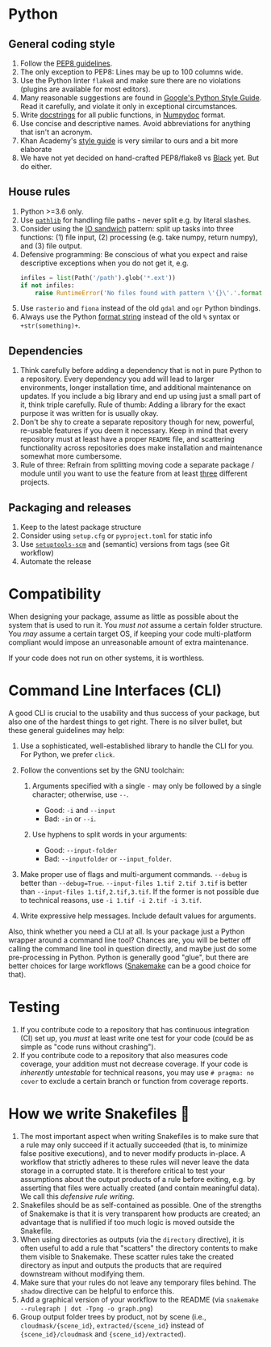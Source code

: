 # Python

## General coding style

1. Follow the [PEP8 guidelines](https://www.python.org/dev/peps/pep-0008/).
1. The only exception to PEP8: Lines may be up to 100 columns wide.
1. Use the Python linter `flake8` and make sure there are no violations (plugins are available for most editors).
1. Many reasonable suggestions are found in [Google's Python Style Guide](https://google.github.io/styleguide/pyguide.html). Read it carefully, and violate it only in exceptional circumstances.
1. Write [docstrings](https://sphinxcontrib-napoleon.readthedocs.io) for all public functions, in
   [Numpydoc](https://github.com/numpy/numpy/blob/master/doc/HOWTO_DOCUMENT.rst.txt) format.
1. Use concise and descriptive names. Avoid abbreviations for anything that isn't an acronym.
1. Khan Academy's [style guide](https://github.com/Khan/style-guides/blob/master/style/python.md) is very similar to ours and a bit more elaborate
1. We have not yet decided on hand-crafted PEP8/flake8 vs [Black](https://github.com/psf/black) yet. But do either.

## House rules

1. Python >=3.6 only.
1. Use [`pathlib`](https://docs.python.org/library/pathlib.html) for handling file paths - never split e.g. by literal slashes.
1. Consider using the [IO sandwich](http://www.perrygeo.com/processing-vector-features-in-python.html) pattern:
   split up tasks into three functions: (1) file input, (2) processing
   (e.g. take numpy, return numpy), and (3) file output.
1. Defensive programming: Be conscious of what you expect and raise descriptive exceptions when you do not get it, e.g.
   ```python
   infiles = list(Path('/path').glob('*.ext'))
   if not infiles:
       raise RuntimeError('No files found with pattern \'{}\'.'.format(pattern))
   ```
1. Use `rasterio` and `fiona` instead of the old `gdal` and `ogr` Python bindings.
1. Always use the Python [format string](https://docs.python.org/3/library/string.html#format-string-syntax) instead of the old `%` syntax or `+str(something)+`.

## Dependencies

1. Think carefully before adding a dependency that is not in pure Python to a repository. Every dependency you add will lead to larger environments, longer installation time, and additional maintenance on updates. If you include a big library and end up using just a small part of it, think triple carefully. Rule of thumb: Adding a library for the exact purpose it was written for is usually okay.
1. Don't be shy to create a separate repository though for new, powerful, re-usable features if you deem it necessary. Keep in mind that every repository must at least have a proper `README` file, and scattering functionality across repositories does make installation and maintenance somewhat more cumbersome.
1. Rule of three: Refrain from splitting moving code a separate package / module until you want to use the feature from at least [three](<https://en.wikipedia.org/wiki/Rule_of_three_(computer_programming)>) different projects.

## Packaging and releases

1. Keep to the latest package structure
1. Consider using `setup.cfg` or `pyproject.toml` for static info
1. Use [`setuptools-scm`](https://github.com/pypa/setuptools_scm/) and (semantic) versions from tags (see Git workflow)
1. Automate the release

# Compatibility

When designing your package, assume as little as possible about the system that is used to run it. You _must not_ assume a certain folder structure. You _may_ assume a certain target OS, if keeping your code multi-platform compliant would impose an unreasonable amount of extra maintenance.

If your code does not run on other systems, it is worthless.

# Command Line Interfaces (CLI)

A good CLI is crucial to the usability and thus success of your package, but also one of the hardest things to get right. There is no silver bullet, but these general guidelines may help:

1. Use a sophisticated, well-established library to handle the CLI for you. For Python, we prefer `click`.
1. Follow the conventions set by the GNU toolchain:

   1. Arguments specified with a single `-` may only be followed by a single character; otherwise, use `--`.

      - Good: `-i` and `--input`
      - Bad: `-in` or `--i`.

   1. Use hyphens to split words in your arguments:
      - Good: `--input-folder`
      - Bad: `--inputfolder` or `--input_folder`.

1. Make proper use of flags and multi-argument commands. `--debug` is better than `--debug=True`. `--input-files 1.tif 2.tif 3.tif` is better than `--input-files 1.tif,2.tif,3.tif`. If the former is not possible due to technical reasons, use `-i 1.tif -i 2.tif -i 3.tif`.
1. Write expressive help messages. Include default values for arguments.

Also, think whether you need a CLI at all. Is your package just a Python wrapper around a command line tool? Chances are, you will be better off calling the command line tool in question directly, and maybe just do some pre-processing in Python. Python is generally good "glue", but there are better choices for large workflows ([Snakemake](http://snakemake.readthedocs.io/en/stable/) can be a good choice for that).

# Testing

1. If you contribute code to a repository that has continuous integration (CI) set up, you _must_ at least write one test for your code (could be as simple as "code runs without crashing").
1. If you contribute code to a repository that also measures code coverage, your addition must not decrease coverage. If your code is _inherently untestable_ for technical reasons, you may use `# pragma: no cover` to exclude a certain branch or function from coverage reports.

# How we write Snakefiles :snake:

1. The most important aspect when writing Snakefiles is to make sure that a rule may only succeed if it actually succeeded (that is, to minimize false positive executions), and to never modify products in-place. A workflow that strictly adheres to these rules will never leave the data storage in a corrupted state. It is therefore critical to test your assumptions about the output products of a rule before exiting, e.g. by asserting that files were actually created (and contain meaningful data). We call this _defensive rule writing_.
1. Snakefiles should be as self-contained as possible. One of the strengths of Snakemake is that it is very transparent how products are created; an advantage that is nullified if too much logic is moved outside the Snakefile.
1. When using directories as outputs (via the `directory` directive), it is often useful to add a rule that "scatters" the directory contents to make them visible to Snakemake. These scatter rules take the created directory as input and outputs the products that are required downstream without modifying them.
1. Make sure that your rules do not leave any temporary files behind. The `shadow` directive can be helpful to enforce this.
1. Add a graphical version of your workflow to the README (via `snakemake --rulegraph | dot -Tpng -o graph.png`)
1. Group output folder trees by product, not by scene (i.e., `cloudmask/{scene_id}`, `extracted/{scene_id}` instead of `{scene_id}/cloudmask` and `{scene_id}/extracted`).

